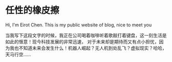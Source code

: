 # 任性的橡皮擦
Hi, I'm Eirot Chen. This is my public website of blog, nice to meet you

当我写下这段文字的时候，我正在公司喝着咖啡听着歌敲打着键盘，这一刻生活是如此的惬意！现今科技发展的非常迅速，
对于未来却是期待而又有点小担忧，因为我也不知道未来会发生什么！机器人崛起？无人机到处乱飞？虚拟现实？哈哈，天马行空......
